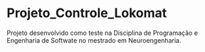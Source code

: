 # Projeto_Controle_Lokomat
Projeto desenvolvido como teste na Disciplina de Programação e Engenharia de Softwate no mestrado em Neuroengenharia.

